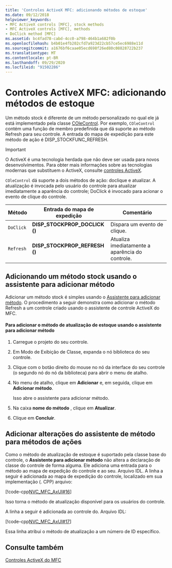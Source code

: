 ```yaml
---
title: 'Controles ActiveX MFC: adicionando métodos de estoque'
ms.date: 09/12/2018
helpviewer_keywords:
- MFC ActiveX controls [MFC], stock methods
- MFC ActiveX controls [MFC], methods
- DoClick method [MFC]
ms.assetid: bc4fad78-cabd-4cc0-a798-464b1a682f0b
ms.openlocfilehash: b4b01e4fb202cfd7a923d22cb57ce5ec6988e11d
ms.sourcegitcommit: a1676bf6caae05ecd698f26ed80c08828722b237
ms.translationtype: MT
ms.contentlocale: pt-BR
ms.lasthandoff: 09/29/2020
ms.locfileid: "91502286"
---
```

# <a name="mfc-activex-controls-adding-stock-methods"></a>Controles ActiveX MFC: adicionando métodos de estoque

Um método stock é diferente de um método personalizado no qual ele já está implementado pela classe [COleControl](reference/colecontrol-class.md). Por exemplo, `COleControl` contém uma função de membro predefinida que dá suporte ao método Refresh para seu controle. A entrada do mapa de expedição para este método de ação é DISP_STOCKFUNC_REFRESH.

>[!IMPORTANT]
> O ActiveX é uma tecnologia herdada que não deve ser usada para novos desenvolvimentos. Para obter mais informações sobre as tecnologias modernas que substituem o ActiveX, consulte [controles ActiveX](activex-controls.md).

`COleControl` dá suporte a dois métodos de ação: doclique e atualizar. A atualização é invocada pelo usuário do controle para atualizar imediatamente a aparência do controle; DoClick é invocado para acionar o evento de clique do controle.

|Método|Entrada do mapa de expedição|Comentário|
|------------|------------------------|-------------|
|`DoClick`|**DISP_STOCKPROP_DOCLICK ()**|Dispara um evento de clique.|
|`Refresh`|**DISP_STOCKPROP_REFRESH ()**|Atualiza imediatamente a aparência do controle.|

## <a name="adding-a-stock-method-using-the-add-method-wizard"></a><a name="_core_adding_a_stock_method_using_classwizard"></a> Adicionando um método stock usando o assistente para adicionar método

Adicionar um método stock é simples usando o [Assistente para adicionar método](../ide/adding-a-method-visual-cpp.md#add-method-wizard). O procedimento a seguir demonstra como adicionar o método Refresh a um controle criado usando o assistente de controle ActiveX do MFC.

#### <a name="to-add-the-stock-refresh-method-using-the-add-method-wizard"></a>Para adicionar o método de atualização de estoque usando o assistente para adicionar método

1. Carregue o projeto do seu controle.

1. Em Modo de Exibição de Classe, expanda o nó biblioteca do seu controle.

1. Clique com o botão direito do mouse no nó da interface do seu controle (o segundo nó do nó da biblioteca) para abrir o menu de atalho.

1. No menu de atalho, clique em **Adicionar** e, em seguida, clique em **Adicionar método**.

   Isso abre o assistente para adicionar método.

1. Na caixa **nome do método** , clique em **Atualizar**.

1. Clique em **Concluir**.

## <a name="add-method-wizard-changes-for-stock-methods"></a><a name="_core_classwizard_changes_for_stock_methods"></a> Adicionar alterações do assistente de método para métodos de ações

Como o método de atualização de estoque é suportado pela classe base do controle, o **Assistente para adicionar método** não altera a declaração de classe do controle de forma alguma. Ele adiciona uma entrada para o método ao mapa de expedição do controle e ao seu. Arquivo IDL. A linha a seguir é adicionada ao mapa de expedição do controle, localizado em sua implementação (. CPP) arquivo:

[!code-cpp[NVC_MFC_AxUI#16](codesnippet/cpp/mfc-activex-controls-adding-stock-methods_1.cpp)]

Isso torna o método de atualização disponível para os usuários do controle.

A linha a seguir é adicionada ao controle do. Arquivo IDL:

[!code-cpp[NVC_MFC_AxUI#17](codesnippet/cpp/mfc-activex-controls-adding-stock-methods_2.idl)]

Essa linha atribui o método de atualização a um número de ID específico.

## <a name="see-also"></a>Consulte também

[Controles ActiveX do MFC](mfc-activex-controls.md)
